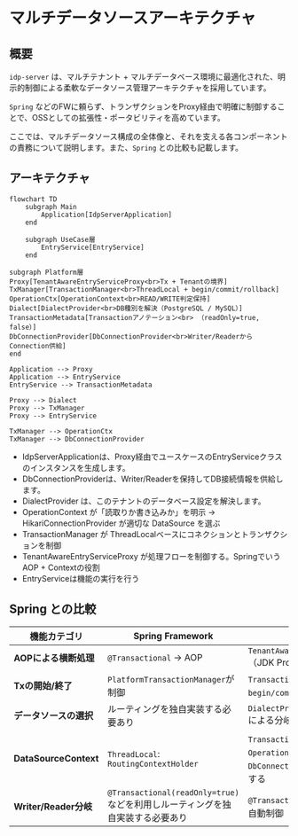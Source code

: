 # マルチデータソースアーキテクチャ

## 概要

`idp-server` は、マルチテナント + マルチデータベース環境に最適化された、明示的制御による柔軟なデータソース管理アーキテクチャを採用しています。

`Spring` などのFWに頼らず、トランザクションをProxy経由で明確に制御することで、OSSとしての拡張性・ポータビリティを高めています。

ここでは、マルチデータソース構成の全体像と、それを支える各コンポーネントの責務について説明します。また、`Spring` との比較も記載します。

## アーキテクチャ

```mermaid
flowchart TD
    subgraph Main
        Application[IdpServerApplication]
    end

    subgraph UseCase層
        EntryService[EntryService]
    end

subgraph Platform層
Proxy[TenantAwareEntryServiceProxy<br>Tx + Tenantの境界]
TxManager[TransactionManager<br>ThreadLocal + begin/commit/rollback]
OperationCtx[OperationContext<br>READ/WRITE判定保持]
Dialect[DialectProvider<br>DB種別を解決（PostgreSQL / MySQL）]
TransactionMetadata[Transactionアノテーション<br> （readOnly=true, false）]
DbConnectionProvider[DbConnectionProvider<br>Writer/ReaderからConnection供給]
end

Application --> Proxy
Application --> EntryService
EntryService --> TransactionMetadata

Proxy --> Dialect
Proxy --> TxManager
Proxy --> EntryService

TxManager --> OperationCtx
TxManager --> DbConnectionProvider

```

- IdpServerApplicationは、Proxy経由でユースケースのEntryServiceクラスのインスタンスを生成します。
- DbConnectionProviderは、Writer/Readerを保持してDB接続情報を供給します。
- DialectProvider は、このテナントのデータベース設定を解決します。
- OperationContext が「読取りか書き込みか」を明示 → HikariConnectionProvider が適切な DataSource を選ぶ
- TransactionManager が ThreadLocal<Connection>ベースにコネクションとトランザクションを制御
- TenantAwareEntryServiceProxy が処理フローを制御する。SpringでいうAOP + Contextの役割
- EntryServiceは機能の実行を行う

## Spring との比較

| 機能カテゴリ                | Spring Framework                                        | idp-server                                                                |
|-----------------------|---------------------------------------------------------|---------------------------------------------------------------------------|
| **AOPによる横断処理**        | `@Transactional` → AOP                                  | `TenantAwareEntryServiceProxy`（JDK Proxy + `invoke()`）で制御                 |
| **Txの開始/終了**          | `PlatformTransactionManager`が制御                         | `TransactionManager`が　`begin/commit/rollback` を制御                         |
| **データソースの選択**         | ルーティングを独自実装する必要あり                                       | `DialectProvider.provide(tenantId)` による分岐                                 |
| **DataSourceContext** | `ThreadLocal`: `RoutingContextHolder`                   | `TransactionManager`が　`OperationContext`と `DbConnectionProvider` を利用し解決する |
| **Writer/Reader分岐**   | `@Transactional(readOnly=true)` などを利用しルーティングを独自実装する必要あり | `@Transaction(readOnly = true)` で自動制御                                     |
